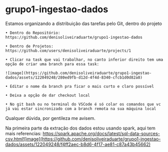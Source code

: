 # grupo1-ingestao-dados

Estamos organizando a distribuição das tarefas pelo Git, dentro do projeto

	• Dentro do Repositório: https://github.com/denisoliveiraduarte/grupo1-ingestao-dados

	• Dentro de Projetos: https://github.com/users/denisoliveiraduarte/projects/1

	• Clicar na task que vai trabalhar, no canto inferior direito tem uma opção de criar uma branch para essa task:

	![image](https://github.com/denisoliveiraduarte/grupo1-ingestao-dados/assets/122049248/280ed9fb-d12d-4f4d-8340-cfcb1d0d82a8)

	• Editar o nome da branch pra ficar o mais curto e claro possível

	• Deixa a opção de dar checkout local

	• No git bash ou no terminal do VSCode é só colar os comandos que vc já vai estar sincronizado com a branch remota na sua máquina local

Qualquer dúvida, por gentileza me avisem.


Na primeira parte da extração dos dados estou usando spark, aqui tem mais referencias: https://spark.apache.org/docs/latest/sql-data-sources-csv.html![image](https://github.com/denisoliveiraduarte/grupo1-ingestao-dados/assets/122049248/f4ff2aec-b8d6-4f17-ae81-c87a43b45662)
